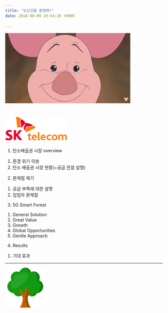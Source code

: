 ```yaml
---
title: "오신것을 환영해!"
date: 2018-08-09 19:54:28 +0900

---
```

![pig](../images/KakaoTalk_20180809_203905103.jpg)  
#
![skt](../images/skt.png)
---
1. 탄소배출권 시장 overview
  1) 환경 위기 이쓔
  2) 탄소 배출권 시장 현황(+공급 컨셉 설명)
2. 문제점 제기
  1) 공급 부족에 대한 설명
  2) 임업자 문제점
3. 5G Smart Forest
  1) General Solution
  2) Great Value
  3) Growth
  4) Global Opportunities
  5) Gentle Approach
4. Results
  1) 기대 효과
---

![forest](../images/tree.png)

